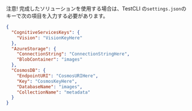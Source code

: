 ﻿注意! 完成したソリューションを使用する場合は、TestCLI の`settings.json`のキーで次の項目を入力する必要があります。

```json
{
  "CognitiveServicesKeys": {
    "Vision": "VisionKeyHere"
  },
  "AzureStorage": {
    "ConnectionString": "ConnectionStringHere",
    "BlobContainer": "images"
  },
  "CosmosDB": {
    "EndpointURI": "CosmosURIHere",
    "Key": "CosmosKeyHere",
    "DatabaseName": "images",
    "CollectionName": "metadata"
  }
}
```
